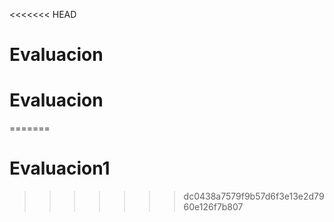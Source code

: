 <<<<<<< HEAD
# Evaluacion
# Evaluacion
=======
# Evaluacion1
>>>>>>> dc0438a7579f9b57d6f3e13e2d7960e126f7b807
